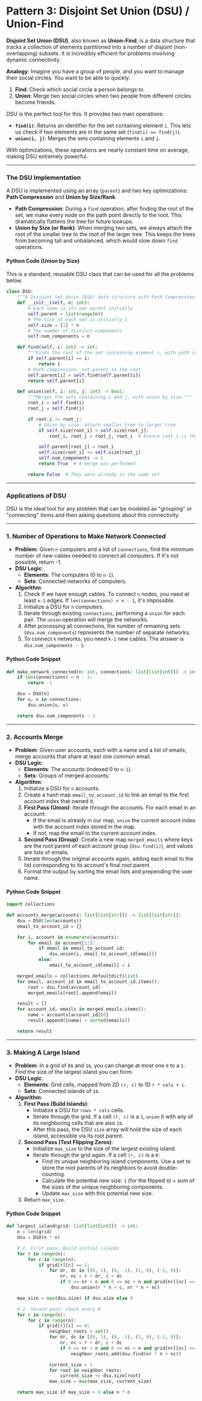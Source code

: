 # Pattern 3: Disjoint Set Union (DSU) / Union-Find

**Disjoint Set Union (DSU)**, also known as **Union-Find**, is a data structure that tracks a collection of elements partitioned into a number of disjoint (non-overlapping) subsets. It is incredibly efficient for problems involving dynamic connectivity.

**Analogy**: Imagine you have a group of people, and you want to manage their social circles. You want to be able to quickly:
1.  **Find**: Check which social circle a person belongs to.
2.  **Union**: Merge two social circles when two people from different circles become friends.

DSU is the perfect tool for this. It provides two main operations:
- **`find(i)`**: Returns an identifier for the set containing element `i`. This lets us check if two elements are in the same set (`find(i) == find(j)`).
- **`union(i, j)`**: Merges the sets containing elements `i` and `j`.

With optimizations, these operations are nearly constant time on average, making DSU extremely powerful.

---

### The DSU Implementation
A DSU is implemented using an array (`parent`) and two key optimizations: **Path Compression** and **Union by Size/Rank**.

- **Path Compression**: During a `find` operation, after finding the root of the set, we make every node on the path point directly to the root. This dramatically flattens the tree for future lookups.
- **Union by Size (or Rank)**: When merging two sets, we always attach the root of the smaller tree to the root of the larger tree. This keeps the trees from becoming tall and unbalanced, which would slow down `find` operations.

#### Python Code (Union by Size)
This is a standard, reusable DSU class that can be used for all the problems below.

```python
class DSU:
    """A Disjoint Set Union (DSU) data structure with Path Compression and Union by Size."""
    def __init__(self, n: int):
        # Each node is its own parent initially
        self.parent = list(range(n))
        # The size of each set is initially 1
        self.size = [1] * n
        # The number of distinct components
        self.num_components = n

    def find(self, i: int) -> int:
        """Finds the root of the set containing element i, with path compression."""
        if self.parent[i] == i:
            return i
        # Path compression: set parent to the root
        self.parent[i] = self.find(self.parent[i])
        return self.parent[i]

    def union(self, i: int, j: int) -> bool:
        """Merges the sets containing i and j, with union by size."""
        root_i = self.find(i)
        root_j = self.find(j)

        if root_i != root_j:
            # Union by size: attach smaller tree to larger tree
            if self.size[root_i] < self.size[root_j]:
                root_i, root_j = root_j, root_i  # Ensure root_i is the larger set

            self.parent[root_j] = root_i
            self.size[root_i] += self.size[root_j]
            self.num_components -= 1
            return True  # A merge was performed

        return False  # They were already in the same set
```

---

### Applications of DSU

DSU is the ideal tool for any problem that can be modeled as "grouping" or "connecting" items and then asking questions about this connectivity.

---

### 1. Number of Operations to Make Network Connected
- **Problem**: Given `n` computers and a list of `connections`, find the minimum number of new cables needed to connect all computers. If it's not possible, return -1.
- **DSU Logic**:
    - **Elements**: The computers (0 to `n-1`).
    - **Sets**: Connected networks of computers.
- **Algorithm**:
    1. Check if we have enough cables. To connect `n` nodes, you need at least `n-1` edges. If `len(connections) < n - 1`, it's impossible.
    2. Initialize a DSU for `n` computers.
    3. Iterate through existing `connections`, performing a `union` for each pair. The `union` operation will merge the networks.
    4. After processing all connections, the number of remaining sets (`dsu.num_components`) represents the number of separate networks.
    5. To connect `k` networks, you need `k-1` new cables. The answer is `dsu.num_components - 1`.

#### Python Code Snippet
```python
def make_network_connected(n: int, connections: list[list[int]]) -> int:
    if len(connections) < n - 1:
        return -1

    dsu = DSU(n)
    for u, v in connections:
        dsu.union(u, v)

    return dsu.num_components - 1
```

---

### 2. Accounts Merge
- **Problem**: Given user accounts, each with a name and a list of emails, merge accounts that share at least one common email.
- **DSU Logic**:
    - **Elements**: The accounts (indexed 0 to `n-1`).
    - **Sets**: Groups of merged accounts.
- **Algorithm**:
    1. Initialize a DSU for `n` accounts.
    2. Create a hash map `email_to_account_id` to link an email to the first account index that owned it.
    3. **First Pass (Union)**: Iterate through the accounts. For each email in an account:
        - If the email is already in our map, `union` the current account index with the account index stored in the map.
        - If not, map the email to the current account index.
    4. **Second Pass (Group)**: Create a new map `merged_emails` where keys are the root parent of each account group (`dsu.find(i)`), and values are lists of emails.
    5. Iterate through the original accounts again, adding each email to the list corresponding to its account's final root parent.
    6. Format the output by sorting the email lists and prepending the user name.

#### Python Code Snippet
```python
import collections

def accounts_merge(accounts: list[list[str]]) -> list[list[str]]:
    dsu = DSU(len(accounts))
    email_to_account_id = {}

    for i, account in enumerate(accounts):
        for email in account[1:]:
            if email in email_to_account_id:
                dsu.union(i, email_to_account_id[email])
            else:
                email_to_account_id[email] = i

    merged_emails = collections.defaultdict(list)
    for email, account_id in email_to_account_id.items():
        root = dsu.find(account_id)
        merged_emails[root].append(email)

    result = []
    for account_id, emails in merged_emails.items():
        name = accounts[account_id][0]
        result.append([name] + sorted(emails))

    return result
```

---

### 3. Making A Large Island
- **Problem**: In a grid of `0`s and `1`s, you can change at most one `0` to a `1`. Find the size of the largest island you can form.
- **DSU Logic**:
    - **Elements**: Grid cells, mapped from 2D `(r, c)` to 1D `r * cols + c`.
    - **Sets**: Connected islands of `1`s.
- **Algorithm**:
    1. **First Pass (Build Islands)**:
        - Initialize a DSU for `rows * cols` cells.
        - Iterate through the grid. If a cell `(r, c)` is a `1`, `union` it with any of its neighboring cells that are also `1`s.
        - After this pass, the DSU `size` array will hold the size of each island, accessible via its root parent.
    2. **Second Pass (Test Flipping Zeros)**:
        - Initialize `max_size` to the size of the largest existing island.
        - Iterate through the grid again. If a cell `(r, c)` is a `0`:
            - Find its unique neighboring island components. Use a set to store the root parents of its neighbors to avoid double-counting.
            - Calculate the potential new size: `1` (for the flipped `0`) + sum of the sizes of the unique neighboring components.
            - Update `max_size` with this potential new size.
    3. Return `max_size`.

#### Python Code Snippet
```python
def largest_island(grid: list[list[int]]) -> int:
    n = len(grid)
    dsu = DSU(n * n)

    # 1. First pass: Build initial islands
    for r in range(n):
        for c in range(n):
            if grid[r][c] == 1:
                for dr, dc in [(0, 1), (0, -1), (1, 0), (-1, 0)]:
                    nr, nc = r + dr, c + dc
                    if 0 <= nr < n and 0 <= nc < n and grid[nr][nc] == 1:
                        dsu.union(r * n + c, nr * n + nc)

    max_size = max(dsu.size) if dsu.size else 0

    # 2. Second pass: Check every 0
    for r in range(n):
        for c in range(n):
            if grid[r][c] == 0:
                neighbor_roots = set()
                for dr, dc in [(0, 1), (0, -1), (1, 0), (-1, 0)]:
                    nr, nc = r + dr, c + dc
                    if 0 <= nr < n and 0 <= nc < n and grid[nr][nc] == 1:
                        neighbor_roots.add(dsu.find(nr * n + nc))

                current_size = 1
                for root in neighbor_roots:
                    current_size += dsu.size[root]
                max_size = max(max_size, current_size)

    return max_size if max_size > 0 else n * n
```
